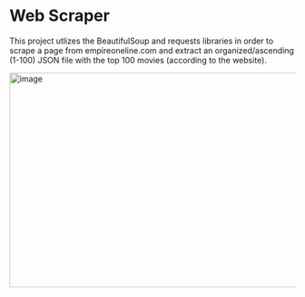 # Web Scraper

This project utlizes the BeautifulSoup and requests libraries in order to scrape a page from empireoneline.com and extract an organized/ascending (1-100) JSON file with the top 100 movies (according to the website).



<img width="526" height="379" alt="image" src="https://github.com/user-attachments/assets/fcfd6486-85f1-429f-90ba-d5d1fcfacce7" />
